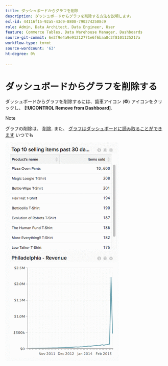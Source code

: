 ```yaml
---
title: ダッシュボードからグラフを削除
description: ダッシュボードからグラフを削除する方法を説明します。
exl-id: 44116f15-92a5-43c9-8808-7902742508c9
role: Admin, Data Architect, Data Engineer, User
feature: Commerce Tables, Data Warehouse Manager, Dashboards
source-git-commit: 6e2f9e4a9e91212771e6f6baa8c2f8101125217a
workflow-type: tm+mt
source-wordcount: '63'
ht-degree: 0%

---
```


# ダッシュボードからグラフを削除する

ダッシュボードからグラフを削除するには、歯車アイコン (![](../../assets/gear-icon.png)) アイコンをクリックし、 **[!UICONTROL Remove from Dashboard]**.

>[!NOTE]
>
>グラフの削除は、 [削除](../../data-user/dashboards/delete-chart.md). また、 [グラフはダッシュボードに読み取ることができます](../../data-user/dashboards/add-charts-dashboard.md) いつでも

![グラフを削除](../../assets/Removing_Charts_from_Dashboards.gif)
